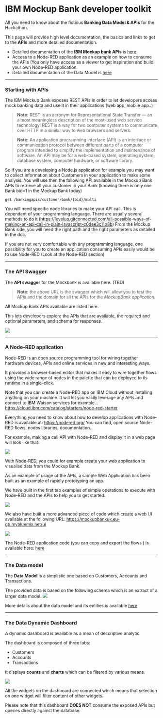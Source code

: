 # IBM Mockup Bank developer toolkit

All you need to know about the fictious **Banking Data Model &amp; APIs** for the Hackathon.

This page will provide high level documentation, the basics and links to get to the **APIs** and more detailed documentation.
+ Detailed documentation of the **IBM Mockup bank APIs** is [here](apis_doc/mockupbank-api-doc.md)
+ Access to a Node-RED application as an example on how to consume the APIs (You only have access as a viewer to get inspiration and build your own Node-RED application. 
+ Detailed documentation of the Data Model is [here](datamodel/DataModel.md)

---

### Starting with APIs

The IBM Mockup Bank exposes REST APIs in order to let developers access mock banking data and use it in their applications (web app, mobile app..)

> **Note:** REST is an acronym for Representational State Transfer — an almost meaningless description of the most-used web service technology! REST is a way for two computer systems to communicate over HTTP in a similar way to web browsers and servers.

> **Note:** An application programming interface (API) is an interface or communication protocol between different parts of a computer program intended to simplify the implementation and maintenance of software. An API may be for a web-based system, operating system, database system, computer hardware, or software library.

So if you are a developing a Node.js application for example you may want to collect information about Customers in your application to make some analysis.
You will use then the following API available in the Mockup Bank APIs to retrieve all your customer in your Bank (knowing there is only one Bank bid=1 in the Mockup Bank today)

```
get /bankingapis/customer/bank/{bid}/multi
```
You will need specific node libraries to make your API call. This is dependant of your programming language. There are usually several methods to do it (https://levelup.gitconnected.com/all-possible-ways-of-making-an-api-call-in-plain-javascript-c0dee3c11b8b)
From the Mockup Bank side, you will need the right path and the right parameters as detailed in the doc.

If you are not very comfortable with any programming language, one possibility for you to create an application consuming APIs easily would be to use Node-RED (Look at the Node-RED section)


---

### The API Swagger  

The **API swagger** for the Mockbank is available here: (TBD)


> **Note:** the above URL is the swagger which will allow you to test the APIs and the domain for all the APIs for the *MockupBank application*.

All Mockup Bank APIs available are listed here.

This lets developers explore the APIs that are available, the required and optional parameters, and schema for responses.

![](assets/swagger-mockup.png)


---
### A Node-RED application  
Node-RED is an open source programming tool for wiring together hardware devices, APIs and online services in new and interesting ways.

It provides a browser-based editor that makes it easy to wire together flows using the wide range of nodes in the palette that can be deployed to its runtime in a single-click.

Note that you can create a Node-RED app on IBM Cloud without installing anything on your machine. It will let you easily leverage any APIs and connect to IBM Watson services for example... https://cloud.ibm.com/catalog/starters/node-red-starter

Everything you need to know about how to develop applications with Node-RED is available at: https://nodered.org/
You can find, open source Node-RED flows, nodes libraries, documentation...

For example, making a call API with Node-RED and display it in a web page will look like that:

![](assets/call-api-nodered.png)

With Node-RED, you could for example create your web application to visualise data from the Mockup Bank.

As an example of usage of the APIs, a sample Web Application has been built as an example of rapidly prototyping an app.

We have built in the first tab examples of simple operations to execute with Node-RED and the APIs to help you to get started:

![](assets/babysteps.png)

We also have built a more advanced piece of code which create a web  UI available at the following URL: https://mockupbankuk.eu-gb.mybluemix.net/ui

![](assets/markdown-img-paste-20191001123544158.png)

The Node-RED application code (you can copy and export the flows ) is available here: [here](https://mockupbankuk.eu-gb.mybluemix.net/red)

---
### The Data model  

The **Data Model** is a simplistic one based on Customers, Accounts and Transactions.

The provided data is based on the following schema which is an extract of a larger data model.
![](assets/datamodel-20.png)

More details about the data model and its entities is available [here](datamodel/DataModel.md)

---
### The Data Dynamic Dashboard  

A dynamic dashboard is available as a mean of descriptive analytic


The dashboard is composed of three tabs:
- Customers
- Accounts
- Transactions

It displays **counts** and **charts** which can be filtered by various means.

![](assets/data-dashboard.png)

All the widgets on the dashboard are connected which means that selection on one widget will filter content of other widgets.

Please note that this dashboard **DOES NOT** consume the exposed APIs but queries directly against the database.
